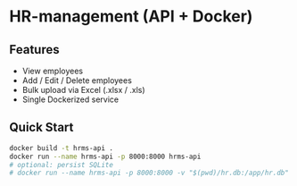 # HR-management (API + Docker)

## Features
- View employees
- Add / Edit / Delete employees
- Bulk upload via Excel (.xlsx / .xls)
- Single Dockerized service

## Quick Start
```bash
docker build -t hrms-api .
docker run --name hrms-api -p 8000:8000 hrms-api
# optional: persist SQLite
# docker run --name hrms-api -p 8000:8000 -v "$(pwd)/hr.db:/app/hr.db" hrms-api
